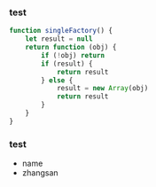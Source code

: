 ### test

```js
function singleFactory() {
	let result = null
	return function (obj) {
		if (!obj) return
		if (result) {
			return result
		} else {
			result = new Array(obj)
			return result
		}
	}
}
```

### test

- name
- zhangsan
